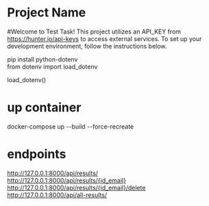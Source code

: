 # Project Name

#Welcome to Test Task! This project utilizes an API_KEY from https://hunter.io/api-keys  to access external services. To set up your development environment, follow the instructions below.

pip install python-dotenv  
from dotenv import load_dotenv  

load_dotenv()  

# up container  
docker-compose up --build --force-recreate  

# endpoints
http://127.0.0.1:8000/api/results/  
http://127.0.0.1:8000/api/results/{id_email}  
http://127.0.0.1:8000/api/results/{id_email}/delete  
http://127.0.0.1:8000/api/all-results/  
